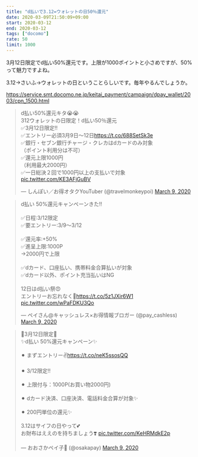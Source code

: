 ```yaml
---
title: "d払いで3.12=ウォレットの日50％還元"
date: 2020-03-09T21:50:09+09:00
start: 2020-03-12
end: 2020-03-12
tags: ["docomo"]
rate: 50
limit: 1000
---
```


3月12日限定でd払い50%還元です。上限が1000ポイントと小さめですが、50%って魅力ですよね。

3.12→さいふ→ウォレットの日ということらしいです。毎年やるんでしょうか。

https://service.smt.docomo.ne.jp/keitai_payment/campaign/dpay_wallet/2003/cpn_1500.html

<blockquote class="twitter-tweet"><p lang="ja" dir="ltr">d払い50%還元キタ😭😭<br>312ウォレットの日限定！d払い50％還元<br>✅3月12日限定‼️<br>✅エントリー必須3月9日〜12日<a href="https://t.co/688SetSk3e">https://t.co/688SetSk3e</a><br>✅銀行・セブン銀行チャージ・クレカはdカードのみ対象<br>（ポイント利用分は不可）<br>✅還元上限1000円<br>（利用最大2000円）<br>✅一日総決２回で1000円以上の支払いで対象 <a href="https://t.co/KE3AFjGuBV">pic.twitter.com/KE3AFjGuBV</a></p>&mdash; しんぽい／お得オタクYouTuber (@travelmonkeypoi) <a href="https://twitter.com/travelmonkeypoi/status/1236826127760408577?ref_src=twsrc%5Etfw">March 9, 2020</a></blockquote> <script async src="https://platform.twitter.com/widgets.js" charset="utf-8"></script>

<blockquote class="twitter-tweet"><p lang="ja" dir="ltr">d払い 50%還元キャンペーンきた‼️<br><br>✅日程:3/12限定<br>✅要エントリー:3/9〜3/12<br><br>✅還元率:+50%<br>✅進呈上限:1000P<br>→2000円で上限<br><br>✅dカード、口座払い、携帯料金合算払いが対象<br>✅dカード以外、ポイント充当払いはNG<br><br>12日はd払い祭😍<br>エントリーお忘れなく🙌<a href="https://t.co/5z1JXir6W1">https://t.co/5z1JXir6W1</a> <a href="https://t.co/wPaFDKU3Qo">pic.twitter.com/wPaFDKU3Qo</a></p>&mdash; ペイさん@キャッシュレス×お得情報ブロガー (@pay_cashless) <a href="https://twitter.com/pay_cashless/status/1236827745134374912?ref_src=twsrc%5Etfw">March 9, 2020</a></blockquote> <script async src="https://platform.twitter.com/widgets.js" charset="utf-8"></script>

<blockquote class="twitter-tweet"><p lang="ja" dir="ltr">💖3月12日限定💖<br>✨d払い 50%還元キャンペーン✨<br><br>⚫︎ まずエントリー✌️<a href="https://t.co/neK5ssosQQ">https://t.co/neK5ssosQQ</a><br><br>⚫︎ 3/12限定‼️<br><br>⚫︎ 上限付与：1000P(お買い物2000円)<br><br>⚫︎ dカード決済、口座決済、電話料金合算が対象✨<br><br>⚫︎ 200円単位の還元✨<br><br>3.12はサイフの日やって💕<br>お財布はええのを持ちましょう❣️ <a href="https://t.co/KeHRMdkE2p">pic.twitter.com/KeHRMdkE2p</a></p>&mdash; おおさかペイ子🥂 (@osakapay) <a href="https://twitter.com/osakapay/status/1236909003357093889?ref_src=twsrc%5Etfw">March 9, 2020</a></blockquote> <script async src="https://platform.twitter.com/widgets.js" charset="utf-8"></script>
